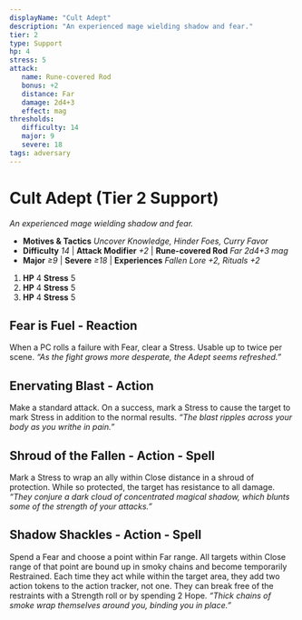 ```yaml
---
displayName: "Cult Adept"
description: "An experienced mage wielding shadow and fear."
tier: 2
type: Support
hp: 4
stress: 5
attack:
   name: Rune-covered Rod
   bonus: +2
   distance: Far
   damage: 2d4+3
   effect: mag
thresholds:
   difficulty: 14
   major: 9
   severe: 18
tags: adversary
---
```

# Cult Adept (Tier 2 Support)
_An experienced mage wielding shadow and fear._

- **Motives & Tactics** _Uncover Knowledge, Hinder Foes, Curry Favor_
- **Difficulty** _14_ | **Attack Modifier** _+2_ | **Rune-covered Rod** _Far 2d4+3 mag_
- **Major** _≥9_ | **Severe** _≥18_ | **Experiences** _Fallen Lore +2, Rituals +2_

1. **HP** 4
   **Stress** 5
2. **HP** 4
   **Stress** 5
3. **HP** 4
   **Stress** 5

## Fear is Fuel - Reaction
When a PC rolls a failure with Fear, clear a Stress. Usable up to twice per scene. _“As the fight grows more desperate, the Adept seems refreshed.”_

## Enervating Blast - Action
Make a standard attack. On a success, mark a Stress to cause the target to mark Stress in addition to the normal results. _“The blast ripples across your body as you writhe in pain.”_

## Shroud of the Fallen - Action - Spell
Mark a Stress to wrap an ally within Close distance in a shroud of protection. While so protected, the target has resistance to all damage. _“They conjure a dark cloud of concentrated magical shadow, which blunts some of the strength of your attacks.”_

## Shadow Shackles - Action - Spell
Spend a Fear and choose a point within Far range. All targets within Close range of that point are bound up in smoky chains and become temporarily Restrained. Each time they act while within the target area, they add two action tokens to the action tracker, not one. They can break free of the restraints with a Strength roll or by spending 2 Hope. _“Thick chains of smoke wrap themselves around you, binding you in place.”_
